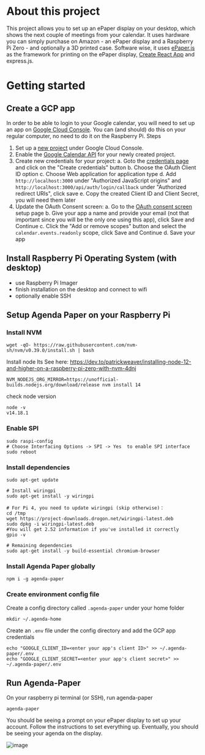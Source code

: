 # About this project

This project allows you to set up an ePaper display on your desktop, which shows the next couple of meetings from your calendar.
It uses hardware you can simply purchase on Amazon - an ePaper display and a Raspberry Pi Zero - and optionally a 3D printed case.
Software wise, it uses [ePaper.js](https://github.com/samsonmking/epaper.js) as the framework for printing on the ePaper display, [Create React App](https://github.com/facebook/create-react-app) and express.js.

# Getting started

## Create a GCP app

In order to be able to login to your Google calendar, you will need to set up an app on [Google Cloud Console](https://console.cloud.google.com/).
You can (and should) do this on your regular computer, no need to do it on the Raspberry Pi.
Steps

1. Set up a [new project](https://console.cloud.google.com/projectcreate) under Google Cloud Console.
2. Enable the [Google Calendar API](https://console.cloud.google.com/apis/api/calendar-json.googleapis.com/overview) for your newly created project.
3. Create new credentials for your project:
   a. Goto the [credentials page](https://console.cloud.google.com/apis/credentials) and click on the "Create credentials" button
   b. Choose the OAuth Client ID option
   c. Choose Web application for application type
   d. Add `http://localhost:3000` under "Authorized JavaScript origins" and `http://localhost:3000/api/auth/login/callback` under "Authorized redirect URIs", click save
   e. Copy the created Client ID and Client Secret, you will need them later
4. Update the OAuth Consent screen:
   a. Go to the [OAuth consent screen](https://console.cloud.google.com/apis/credentials/consent) setup page
   b. Give your app a name and provide your email (not that important since you will be the only one using this app), click Save and Continue
   c. Click the "Add or remove scopes" button and select the `calendar.events.readonly` scope, click Save and Continue
   d. Save your app

## Install Raspberry Pi Operating System (with desktop)

- use Raspberry Pi Imager
- finish installation on the desktop and connect to wifi
- optionally enable SSH

## Setup Agenda Paper on your Raspberry Pi

### Install NVM

```
wget -qO- https://raw.githubusercontent.com/nvm-sh/nvm/v0.39.0/install.sh | bash
```

Install node lts
See here: https://dev.to/patrickweaver/installing-node-12-and-higher-on-a-raspberry-pi-zero-with-nvm-4dnj
```
NVM_NODEJS_ORG_MIRROR=https://unofficial-builds.nodejs.org/download/release nvm install 14
```

check node version
```
node -v
v14.18.1
```

### Enable SPI

```
sudo raspi-config
# Choose Interfacing Options -> SPI -> Yes  to enable SPI interface
sudo reboot
```

### Install dependencies

```
sudo apt-get update

# Install wiringpi
sudo apt-get install -y wiringpi

# For Pi 4, you need to update wiringpi (skip otherwise)：
cd /tmp
wget https://project-downloads.drogon.net/wiringpi-latest.deb
sudo dpkg -i wiringpi-latest.deb
#You will get 2.52 information if you've installed it correctly
gpio -v

# Remaining dependencies
sudo apt-get install -y build-essential chromium-browser
```

### Install Agenda Paper globally

```
npm i -g agenda-paper
```

### Create environment config file

Create a config directory called `.agenda-paper` under your home folder

```
mkdir ~/.agenda-home
```

Create an `.env` file under the config directory and add the GCP app credentials

```
echo "GOOGLE_CLIENT_ID=<enter your app's client ID>" >> ~/.agenda-paper/.env
echo "GOOGLE_CLIENT_SECRET=<enter your app's client secret>" >> ~/.agenda-paper/.env
```

## Run Agenda-Paper

On your raspberry pi terminal (or SSH), run agenda-paper

```
agenda-paper
```

You should be seeing a prompt on your ePaper display to set up your account. Follow the instructions to set everything up.
Eventually, you should be seeing your agenda on the display.

![image](https://user-images.githubusercontent.com/7040645/142741601-7eb96d19-4da3-403b-8cfc-91371c4ecf04.png)

```

